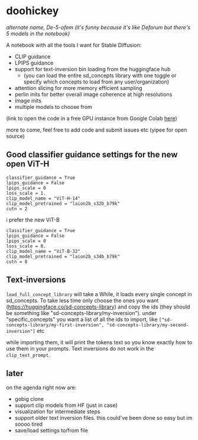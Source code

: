 # doohickey

*alternate name, De-5-ofem (it's funny because it's like Deforum but there's 5 models in the notebook)*

A notebook with all the tools I want for Stable Diffusion:
- CLIP guidance
- LPIPS guidance
- support for text-inversion bin loading from the huggingface hub
  - (you can load the entire sd_concepts library with one toggle or specify which concepts to load from any user/organization)
- attention slicing for more memory efficient sampling
- perlin inits for better overall image coherence at high resolutions
- image inits
- multiple models to choose from

(link to open the code in a free GPU instance from Google Colab [here](https://t.co/zCV2xsC3UE))

more to come, feel free to add code and submit issues etc (yipee for open source)

## Good classifier guidance settings for the new open ViT-H
```
classifier_guidance = True
lpips_guidance = False
lpips_scale = 0
loss_scale = 1.
clip_model_name = "ViT-H-14"
clip_model_pretrained = "laion2b_s32b_b79k"
cutn = 2
```

i prefer the new ViT-B
```
classifier_guidance = True
lpips_guidance = False
lpips_scale = 0
loss_scale = 8.
clip_model_name = "ViT-B-32"
clip_model_pretrained = "laion2b_s34b_b79k"
cutn = 8
```

## Text-inversions
`load_full_concept_library` will take a While, it loads every single concept in sd_concepts. To take less time only choose the ones you want (https://huggingface.co/sd-concepts-library) and copy the ids (they should be something like "sd-concepts-library/my-inversion"). under "specific_concepts" you want a list of all the ids to import, like `["sd-concepts-library/my-first-inversion", "sd-concepts-library/my-second-inversion"]` etc

while importing them, it will print the tokens text so you know exactly how to use them in your prompts. Text inversions do not work in the `clip_text_prompt`.


##   later
on the agenda right now are:
- gobig clone
- support clip models from HF (just in case)
- visualization for intermediate steps
- support older text inversion files. this could've been done so easy but im soooo tired
- save/load settings to/from file
